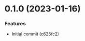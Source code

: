 # 0.1.0 (2023-01-16)


### Features

* Initial commit ([c625fc2](https://github.com/eclipse-velocitas/velocitas-cli/commit/c625fc2cc5c7ed5f87d894bd3b1085ff604ca02b))



